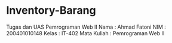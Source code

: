 # Inventory-Barang
Tugas dan UAS Pemrograman Web II
Nama        : Ahmad Fatoni
NIM         : 200401010148
Kelas       : IT-402
Mata Kuliah : Pemrograman Web II